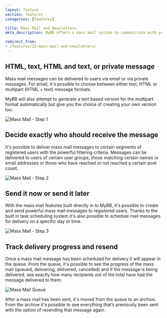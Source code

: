 ```yaml
---
layout: feature
section: features
categories: [features]

title: Mass Mail and Newsletters
meta_description: MyBB offers a mass mail system to communicate with your users by email or private message.

redirect_from:
- /features/12-mass-mail-and-newsletters/
---
```

## HTML, text, HTML and text, or private message

Mass mail messages can be delivered to users via email or via private messages. For email, it's possible to choose between either text, HTML or multipart (HTML + text) message formats.

MyBB will also attempt to generate a text based version for the multipart format automatically but give you the choice of creating your own version too.

<p class="tourScreenshot"><img alt="Mass Mail - Step 1" src="{{ site.baseurl }}/assets/images/tour/mass-mail/mm1.png" /></p>

## Decide exactly who should receive the message

It's possible to deliver mass mail messages to certain segments of registered users with the powerful filtering criteria. Messages can be delivered to users of certain user groups, those matching certain names or email addresses or those who have reached or not reached a certain post count.

<p class="tourScreenshot"><img alt="Mass Mail - Step 2" src="{{ site.baseurl }}/assets/images/tour/mass-mail/mm2.png" /></p>

## Send it now or send it later

With the mass mail features built directly in to MyBB, it's possible to create and send powerful mass mail messages to registered users. Thanks to the built in task scheduling system it's also possible to schedule mail messages for delivery on a specific day or time.

<p class="tourScreenshot"><img alt="Mass Mail - Step 3" src="{{ site.baseurl }}/assets/images/tour/mass-mail/mm3.png" /></p>

## Track delivery progress and resend

Once a mass mail message has been scheduled for delivery it will appear in the queue. From the queue, it's possible to see the progress of the mass mail (queued, delivering, delivered, cancelled) and if the message is being delivered, see exactly how many recipients out of the total have had the message delivered to them.

<p class="tourScreenshot"><img alt="Mass Mail Queue" src="{{ site.baseurl }}/assets/images/tour/mass-mail/mm4.png" /></p>

After a mass mail has been sent, it's moved from the queue to an archive. From the archive it's possible to see everything that’s previously been sent with the option of resending that message again.

